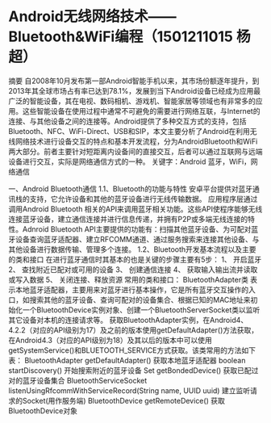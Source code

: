# Android无线网络技术——Bluetooth&WiFi编程（1501211015 杨超）

摘要
自2008年10月发布第一部Android智能手机以来，其市场份额逐年提升，到2013年其全球市场占有率已达到78.1%，发展到当下Android设备已经成为应用最广泛的智能设备，其在电视、数码相机、游戏机、智能家居等领域也有非常多的应用。这些智能设备在使用过程中通常不可避免的需要进行网络互联，与Internet的连接、与其他设备之间的连接等。Android提供了多种交互方式的支持，包括Bluetooth、NFC、WiFi-Direct、USB和SIP，本文主要分析了Android在利用无线网络技术进行设备交互的特点和基本开发流程，分为AndroidBluetooth和WiFi两大部分。前者主要针对短距离内设备间的直接交互，后者可以通过互联网与远端设备进行交互，实际是网络通信方式的一种。
关键字：Android 蓝牙，WiFi，网络通信

一、Android Bluetooth通信
1.1、Bluetooth的功能与特性
安卓平台提供对蓝牙通讯栈的支持，它允许设备和其他的蓝牙设备进行无线传输数据。 应用程序层通过调用Android Bluetooth 相关的API来调用蓝牙相关功能。这些API使程序能够无线连接蓝牙设备，建立通信连接并进行信息传递，并拥有P2P或多端无线连接的特性。Adnroid Bluetooth API主要提供的功能有：扫描其他蓝牙设备、为可配对蓝牙设备查询蓝牙适配器、建立RFCOMM通道、通过服务搜索来连接其他设备、与其他设备进行数据传输、管理多个连接。
1.2、Bluetooth开发基本流程以及主要的类和接口
在进行蓝牙通信时其基本的也是关键的步骤主要有5步：
1、	开启蓝牙
2、	查找附近已配对或可用的设备
3、	创建通信连接
4、	获取输入输出流并读取或写入数据
5、	关闭连接、释放资源
常用的类和接口：
BluetoothAdapter类
表示本地蓝牙适配器，主要用来对蓝牙进行基本操作，它是所有蓝牙交互操作的入口，如搜索其他的蓝牙设备、查询可配对的设备集合、根据已知的MAC地址来初始化一个BluetoothDevice实例对象、创建一个BluetoothServerSocket类以监听其它设备对本机的连接请求等。
获取BluetoothAdapter实例，在Android4、4.2.2（对应的API级别为17）及之前的版本使用getDefaultAdapter()方法获取，在Android4.3（对应的API级别为18）及其以后的版本中可以使用getSystemService()和BLUETOOTH_SERVICE方式获取。该类常用的方法如下表：
BluetoothAdapter  getDefaultAdapter()	获取本地蓝牙适配器
boolean startDiscovery()	开始搜索附近的蓝牙设备
Set<BluetoothDevice> getBondedDevice()	获取已配过对的蓝牙设备集合
BluetoothServiceSocket listenUsingRfcommWithServiceRecord(String name, UUID uuid)	建立监听请求的Socket(用作服务端)
BluetoothDevice getRemoteDevice()	获取BluetoothDevice对象
